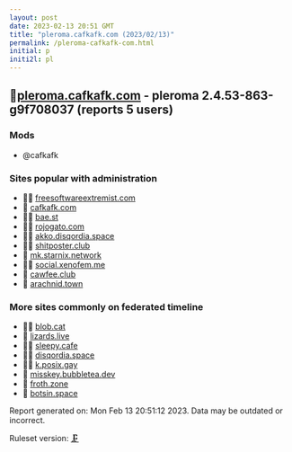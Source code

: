 ```yaml
---
layout: post
date: 2023-02-13 20:51 GMT
title: "pleroma.cafkafk.com (2023/02/13)"
permalink: /pleroma-cafkafk-com.html
initial: p
initi2l: pl
---
```


## 🦝[pleroma.cafkafk.com](https://pleroma.cafkafk.com) - pleroma 2.4.53-863-g9f708037 (reports 5 users)

### Mods
 * @cafkafk

### Sites popular with administration

* 🦝🧸 [freesoftwareextremist.com](/freesoftwareextremist-com.html)
* 🦝 [cafkafk.com](/cafkafk-com.html)
* 🦝🧸 [bae.st](/bae-st.html)
* 🦝🧸 [rojogato.com](/rojogato-com.html)
* 🦝🧸 [akko.disqordia.space](/akko-disqordia-space.html)
* 🦝🧸 [shitposter.club](/shitposter-club.html)
* 🦝 [mk.starnix.network](/mk-starnix-network.html)
* 🦝🧸 [social.xenofem.me](/social-xenofem-me.html)
* 🦝 [cawfee.club](/cawfee-club.html)
* 🦝 [arachnid.town](/arachnid-town.html)

### More sites commonly on federated timeline

* 🦝🧸 [blob.cat](/blob-cat.html)
* 🦝 [lizards.live](/lizards-live.html)
* 🦝🧸 [sleepy.cafe](/sleepy-cafe.html)
* 🦝🧸 [disqordia.space](/disqordia-space.html)
* 🦝🧸 [k.posix.gay](/k-posix-gay.html)
* 🦝 [misskey.bubbletea.dev](/misskey-bubbletea-dev.html)
* 🦝 [froth.zone](/froth-zone.html)
* 🐘 [botsin.space](/botsin-space.html)

Report generated on: Mon Feb 13 20:51:12 2023. Data may be outdated or incorrect.

Ruleset version: [🗜](/version-clamp)
